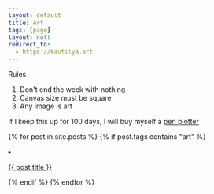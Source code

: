 ```yaml
---
layout: default
title: Art
tags: [page]
layout: null
redirect_to:
  - https://kautilya.art
---
```


Rules

1. Don't end the week with nothing
2. Canvas size must be square
3. Any image is art

If I keep this up for 100 days, I will buy myself a [pen plotter](https://shop.evilmadscientist.com/productsmenu/846)

{% for post in site.posts %}
{% if post.tags contains "art" %}
  <article class="post">
  <li>
      <p>
      <a href="{{ post.url }}">{{ post.title }}</a>
      </p>
  </li>
  </article>
{% endif %}
{% endfor %}
